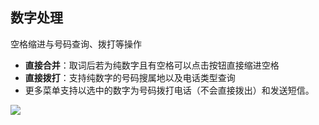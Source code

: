 ## 数字处理
空格缩进与号码查询、拨打等操作

* **直接合并**：取词后若为纯数字且有空格可以点击按钮直接缩进空格
* **直接拨打**：支持纯数字的号码搜属地以及电话类型查询
* 更多菜单支持以选中的数字为号码拨打电话（不会直接拨出）和发送短信。

![](http://ww1.sinaimg.cn/large/6b1dd0a7ly1fzrcq15vrgj20u01hcgut.jpg)